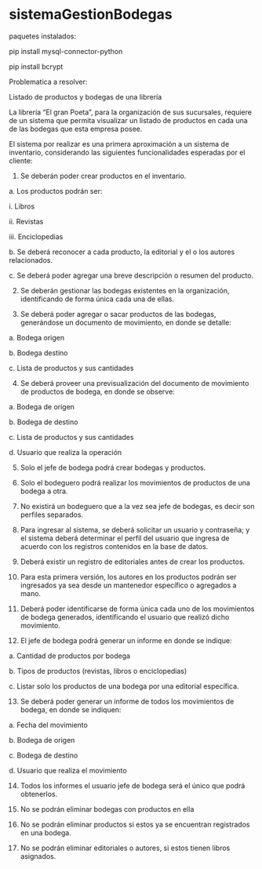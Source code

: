 # sistemaGestionBodegas

paquetes instalados:

pip install mysql-connector-python

pip install bcrypt

Problematica a resolver:

Listado de productos y bodegas de una librería

La librería “El gran Poeta”, para la organización de sus sucursales, requiere de un sistema que permita visualizar un listado de productos en cada una de las bodegas que esta empresa posee.

El sistema por realizar es una primera aproximación a un sistema de inventario, considerando las siguientes funcionalidades esperadas por el cliente:

1.	Se deberán poder crear productos en el inventario.

a.	Los productos podrán ser:

i.	Libros

ii.	Revistas

iii.	Enciclopedias

b.	Se deberá reconocer a cada producto, la editorial y el o los autores relacionados.

c.	Se deberá poder agregar una breve descripción o resumen del producto.

2.	Se deberán gestionar las bodegas existentes en la organización, identificando de forma única cada una de ellas.

3.	Se deberá poder agregar o sacar productos de las bodegas, generándose un documento de movimiento, en donde se detalle:

a.	Bodega origen

b.	Bodega destino

c.	Lista de productos y sus cantidades

4.	Se deberá proveer una previsualización del documento de movimiento de productos de bodega, en donde se observe:

a.	Bodega de origen

b.	Bodega de destino

c.	Lista de productos y sus cantidades

d.	Usuario que realiza la operación

5.	Solo el jefe de bodega podrá crear bodegas y productos.

6.	Solo el bodeguero podrá realizar los movimientos de productos de una bodega a otra.

7.	No existirá un bodeguero que a la vez sea jefe de bodegas, es decir son perfiles separados.

8.	Para ingresar al sistema, se deberá solicitar un usuario y contraseña; y el sistema deberá determinar el perfil del usuario que ingresa de acuerdo con los registros contenidos en la base de datos.

9.	Deberá existir un registro de editoriales antes de crear los productos.

10.	Para esta primera versión, los autores en los productos podrán ser ingresados ya sea desde un mantenedor específico o agregados a mano.

11.	Deberá poder identificarse de forma única cada uno de los movimientos de bodega generados, identificando el usuario que realizó dicho movimiento.

12.	El jefe de bodega podrá generar un informe en donde se indique:

a.	Cantidad de productos por bodega

b.	Tipos de productos (revistas, libros o enciclopedias)

c.	Listar solo los productos de una bodega por una editorial específica.

13.	Se deberá poder generar un informe de todos los movimientos de bodega, en donde se indiquen:

a.	Fecha del movimiento

b.	Bodega de origen

c.	Bodega de destino

d.	Usuario que realiza el movimiento

14.	Todos los informes el usuario jefe de bodega será el único que podrá obtenerlos.

15.	No se podrán eliminar bodegas con productos en ella

16.	No se podrán eliminar productos si estos ya se encuentran registrados en una bodega.

17.	No se podrán eliminar editoriales o autores, si estos tienen libros asignados.

